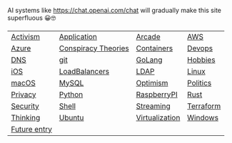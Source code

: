 AI systems like <https://chat.openai.com/chat> will gradually make this site superfluous 😀🤓

<body> <h4> <table>

<tr>
<td> <a href="activism/">Activism</a> </td>
<td> <a href="apps/">Application</a> </td>
<td> <a href="arcade/">Arcade</a> </td>
<td> <a href="aws/">AWS</a> </td>
</tr>

<tr>
<td> <a href="azure/">Azure</a> </td>
<td> <a href="conspiracies/">Conspiracy Theories</a> </td>
<td> <a href="containers">Containers</a> </td>
<td> <a href="devops">Devops</a> </td>
</tr>

<tr>
<td> <a href="dns">DNS</a> </td>
<td> <a href="git">git</a> </td>
<td> <a href="golang">GoLang</a> </td>
<td> <a href="hobbies/">Hobbies</a> </td>
</tr>

<tr>
<td> <a href="ios/">iOS</a> </td>
<td> <a href="lb/">LoadBalancers</a> </td>
<td> <a href="ldap/">LDAP</a> </td>
<td> <a href="linux/">Linux</a> </td>
</tr>

<tr>
<td> <a href="macos/">macOS</a> </td>
<td> <a href="mysql/">MySQL</a> </td>
<td> <a href="optimism/">Optimism</a> </td>
<td> <a href="politics/">Politics</a> </td>
</tr>

<tr>
<td> <a href="privacy/">Privacy</a> </td>
<td> <a href="python/">Python</a> </td>
<td> <a href="raspberry/">RaspberryPI</a> </td>
<td> <a href="rust/">Rust</a> </td>
</tr>

<tr>
<td> <a href="security/">Security</a> </td>
<td> <a href="shell/">Shell</a> </td>
<td> <a href="streaming/">Streaming</a> </td>
<td> <a href="terraform/">Terraform</a> </td>
</tr>

<tr>
<td> <a href="thinking/">Thinking</a> </td>
<td> <a href="ubuntu/">Ubuntu</a> </td>
<td> <a href="virt/">Virtualization</a> </td>
<td> <a href="windows/">Windows</a> </td>
</tr>

<tr>
<td> <a href="future/">Future entry</a> </td>
</tr>

</table> </h4> </body>
